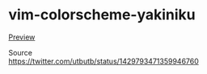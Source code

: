 # vim-colorscheme-yakiniku

[Preview](https://utubo.github.io/vim-6colors/?c=0H1305E30Ca806x30xa801O308E30nE301a801O30b130oa80ba901k901u901E30c730bs303s307X3097601e501z40az3G301z374z3U301z602e6z601z304z37301z403z304z374z304z37302z3037601e601l5_n0-2d3037_n1-57585a_n2-aba9a2_n3-d5d1c6_n4-faea_b24a40_b2-9d7e53_b3-c3985c_b4-e9b266_b9g1-433_g2-70543d_g3-86603f_g4-9d6c42_g9ya3836_y24934_y3-a45233_y4-c25b39r82b31_r2-7e25_r3-991e1f_r4-b41a1a_r9b0-2d3037_gyrn36_n1-240_n28_n3-252_n40_b32_b2-1b3-179_b49g8_g2-240_ggyy2y73_yr7_r24_r60_rb06_gyr)

Source  
https://twitter.com/utbutb/status/1429793471359946760
